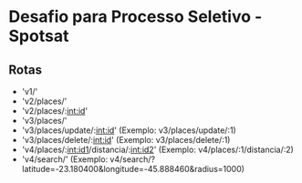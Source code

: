# Desafio para Processo Seletivo - Spotsat
## Rotas
* 'v1/'
* 'v2/places/'
* 'v2/places/:<int:id>'
* 'v3/places/'
* 'v3/places/update/:<int:id>' (Exemplo: v3/places/update/:1)
* 'v3/places/delete/:<int:id>' (Exemplo: v3/places/delete/:1)
* 'v4/places/:<int:id1>/distancia/:<int:id2>' (Exemplo: v4/places/:1/distancia/:2)
* 'v4/search/' (Exemplo: v4/search/?latitude=-23.180400&longitude=-45.888460&radius=1000)
 
    
    
    
    
    
   
